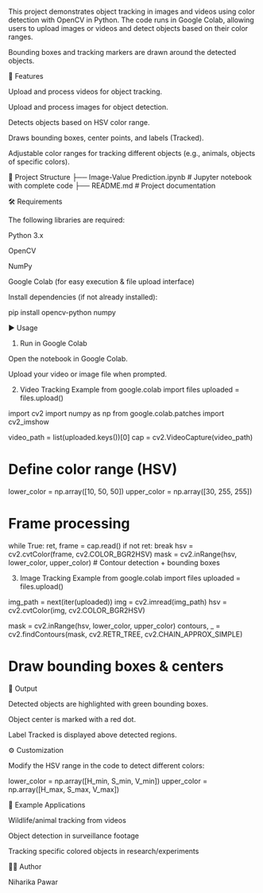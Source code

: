 This project demonstrates object tracking in images and videos using color detection with OpenCV in Python. The code runs in Google Colab, allowing users to upload images or videos and detect objects based on their color ranges.

Bounding boxes and tracking markers are drawn around the detected objects.

🚀 Features

Upload and process videos for object tracking.

Upload and process images for object detection.

Detects objects based on HSV color range.

Draws bounding boxes, center points, and labels (Tracked).

Adjustable color ranges for tracking different objects (e.g., animals, objects of specific colors).

📂 Project Structure
├── Image-Value Prediction.ipynb   # Jupyter notebook with complete code
├── README.md                      # Project documentation

🛠️ Requirements

The following libraries are required:

Python 3.x

OpenCV

NumPy

Google Colab (for easy execution & file upload interface)

Install dependencies (if not already installed):

pip install opencv-python numpy

▶️ Usage
1. Run in Google Colab

Open the notebook in Google Colab.

Upload your video or image file when prompted.

2. Video Tracking Example
from google.colab import files
uploaded = files.upload()

import cv2
import numpy as np
from google.colab.patches import cv2_imshow

video_path = list(uploaded.keys())[0]
cap = cv2.VideoCapture(video_path)

# Define color range (HSV)
lower_color = np.array([10, 50, 50])
upper_color = np.array([30, 255, 255])

# Frame processing
while True:
    ret, frame = cap.read()
    if not ret:
        break
    hsv = cv2.cvtColor(frame, cv2.COLOR_BGR2HSV)
    mask = cv2.inRange(hsv, lower_color, upper_color)
    # Contour detection + bounding boxes

3. Image Tracking Example
from google.colab import files
uploaded = files.upload()

img_path = next(iter(uploaded))
img = cv2.imread(img_path)
hsv = cv2.cvtColor(img, cv2.COLOR_BGR2HSV)

mask = cv2.inRange(hsv, lower_color, upper_color)
contours, _ = cv2.findContours(mask, cv2.RETR_TREE, cv2.CHAIN_APPROX_SIMPLE)

# Draw bounding boxes & centers

🎯 Output

Detected objects are highlighted with green bounding boxes.

Object center is marked with a red dot.

Label Tracked is displayed above detected regions.

⚙️ Customization

Modify the HSV range in the code to detect different colors:

lower_color = np.array([H_min, S_min, V_min])
upper_color = np.array([H_max, S_max, V_max])

📌 Example Applications

Wildlife/animal tracking from videos

Object detection in surveillance footage

Tracking specific colored objects in research/experiments

👩‍💻 Author

Niharika Pawar

